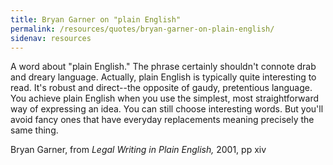 ```yaml
---
title: Bryan Garner on "plain English"
permalink: /resources/quotes/bryan-garner-on-plain-english/
sidenav: resources
---
```


A word about "plain English." The phrase certainly shouldn't connote drab and dreary language. Actually, plain English is typically quite interesting to read. It's robust and direct--the opposite of gaudy, pretentious language. You achieve plain English when you use the simplest, most straightforward way of expressing an idea. You can still choose interesting words. But you'll avoid fancy ones that have everyday replacements meaning precisely the same thing.

Bryan Garner, from _Legal Writing in Plain English,_ 2001, pp xiv
